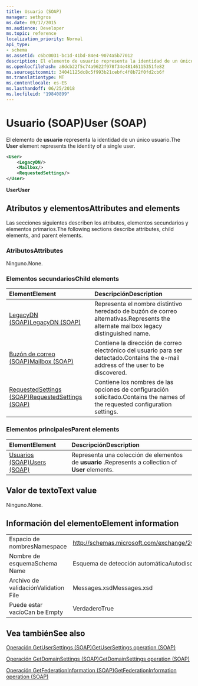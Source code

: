 ```yaml
---
title: Usuario (SOAP)
manager: sethgros
ms.date: 09/17/2015
ms.audience: Developer
ms.topic: reference
localization_priority: Normal
api_type:
- schema
ms.assetid: c6bc0031-bc1d-41bd-84e4-9074a5b77012
description: El elemento de usuario representa la identidad de un único usuario.
ms.openlocfilehash: a8dcb22f5c74a9622f978f34e48146115351fe82
ms.sourcegitcommit: 34041125dc8c5f993b21cebfc4f8b72f0fd2cb6f
ms.translationtype: MT
ms.contentlocale: es-ES
ms.lasthandoff: 06/25/2018
ms.locfileid: "19840899"
---
```

# <a name="user-soap"></a><span data-ttu-id="83ca2-103">Usuario (SOAP)</span><span class="sxs-lookup"><span data-stu-id="83ca2-103">User (SOAP)</span></span>

<span data-ttu-id="83ca2-104">El elemento de **usuario** representa la identidad de un único usuario.</span><span class="sxs-lookup"><span data-stu-id="83ca2-104">The **User** element represents the identity of a single user.</span></span> 
  
```XML
<User>
    <LegacyDN/>
    <Mailbox/>
    <RequestedSettings/>
</User>
```

 <span data-ttu-id="83ca2-105">**User**</span><span class="sxs-lookup"><span data-stu-id="83ca2-105">**User**</span></span>
## <a name="attributes-and-elements"></a><span data-ttu-id="83ca2-106">Atributos y elementos</span><span class="sxs-lookup"><span data-stu-id="83ca2-106">Attributes and elements</span></span>

<span data-ttu-id="83ca2-107">Las secciones siguientes describen los atributos, elementos secundarios y elementos primarios.</span><span class="sxs-lookup"><span data-stu-id="83ca2-107">The following sections describe attributes, child elements, and parent elements.</span></span>
  
### <a name="attributes"></a><span data-ttu-id="83ca2-108">Atributos</span><span class="sxs-lookup"><span data-stu-id="83ca2-108">Attributes</span></span>

<span data-ttu-id="83ca2-109">Ninguno.</span><span class="sxs-lookup"><span data-stu-id="83ca2-109">None.</span></span>
  
### <a name="child-elements"></a><span data-ttu-id="83ca2-110">Elementos secundarios</span><span class="sxs-lookup"><span data-stu-id="83ca2-110">Child elements</span></span>

|<span data-ttu-id="83ca2-111">**Element**</span><span class="sxs-lookup"><span data-stu-id="83ca2-111">**Element**</span></span>|<span data-ttu-id="83ca2-112">**Descripción**</span><span class="sxs-lookup"><span data-stu-id="83ca2-112">**Description**</span></span>|
|:-----|:-----|
|[<span data-ttu-id="83ca2-113">LegacyDN (SOAP)</span><span class="sxs-lookup"><span data-stu-id="83ca2-113">LegacyDN (SOAP)</span></span>](legacydn-soap.md) <br/> |<span data-ttu-id="83ca2-114">Representa el nombre distintivo heredado de buzón de correo alternativas.</span><span class="sxs-lookup"><span data-stu-id="83ca2-114">Represents the alternate mailbox legacy distinguished name.</span></span>  <br/> |
|[<span data-ttu-id="83ca2-115">Buzón de correo (SOAP)</span><span class="sxs-lookup"><span data-stu-id="83ca2-115">Mailbox (SOAP)</span></span>](mailbox-soap.md) <br/> |<span data-ttu-id="83ca2-116">Contiene la dirección de correo electrónico del usuario para ser detectado.</span><span class="sxs-lookup"><span data-stu-id="83ca2-116">Contains the e-mail address of the user to be discovered.</span></span>  <br/> |
|[<span data-ttu-id="83ca2-117">RequestedSettings (SOAP)</span><span class="sxs-lookup"><span data-stu-id="83ca2-117">RequestedSettings (SOAP)</span></span>](requestedsettings-soap.md) <br/> |<span data-ttu-id="83ca2-118">Contiene los nombres de las opciones de configuración solicitado.</span><span class="sxs-lookup"><span data-stu-id="83ca2-118">Contains the names of the requested configuration settings.</span></span>  <br/> |
   
### <a name="parent-elements"></a><span data-ttu-id="83ca2-119">Elementos principales</span><span class="sxs-lookup"><span data-stu-id="83ca2-119">Parent elements</span></span>

|<span data-ttu-id="83ca2-120">**Element**</span><span class="sxs-lookup"><span data-stu-id="83ca2-120">**Element**</span></span>|<span data-ttu-id="83ca2-121">**Descripción**</span><span class="sxs-lookup"><span data-stu-id="83ca2-121">**Description**</span></span>|
|:-----|:-----|
|[<span data-ttu-id="83ca2-122">Usuarios (SOAP)</span><span class="sxs-lookup"><span data-stu-id="83ca2-122">Users (SOAP)</span></span>](users-soap.md) <br/> |<span data-ttu-id="83ca2-123">Representa una colección de elementos de **usuario** .</span><span class="sxs-lookup"><span data-stu-id="83ca2-123">Represents a collection of **User** elements.</span></span>  <br/> |
   
## <a name="text-value"></a><span data-ttu-id="83ca2-124">Valor de texto</span><span class="sxs-lookup"><span data-stu-id="83ca2-124">Text value</span></span>

<span data-ttu-id="83ca2-125">Ninguno.</span><span class="sxs-lookup"><span data-stu-id="83ca2-125">None.</span></span>
  
## <a name="element-information"></a><span data-ttu-id="83ca2-126">Información del elemento</span><span class="sxs-lookup"><span data-stu-id="83ca2-126">Element information</span></span>

|||
|:-----|:-----|
|<span data-ttu-id="83ca2-127">Espacio de nombres</span><span class="sxs-lookup"><span data-stu-id="83ca2-127">Namespace</span></span>  <br/> |http://schemas.microsoft.com/exchange/2010/Autodiscover  <br/> |
|<span data-ttu-id="83ca2-128">Nombre de esquema</span><span class="sxs-lookup"><span data-stu-id="83ca2-128">Schema Name</span></span>  <br/> |<span data-ttu-id="83ca2-129">Esquema de detección automática</span><span class="sxs-lookup"><span data-stu-id="83ca2-129">Autodiscover schema</span></span>  <br/> |
|<span data-ttu-id="83ca2-130">Archivo de validación</span><span class="sxs-lookup"><span data-stu-id="83ca2-130">Validation File</span></span>  <br/> |<span data-ttu-id="83ca2-131">Messages.xsd</span><span class="sxs-lookup"><span data-stu-id="83ca2-131">Messages.xsd</span></span>  <br/> |
|<span data-ttu-id="83ca2-132">Puede estar vacío</span><span class="sxs-lookup"><span data-stu-id="83ca2-132">Can be Empty</span></span>  <br/> |<span data-ttu-id="83ca2-133">Verdadero</span><span class="sxs-lookup"><span data-stu-id="83ca2-133">True</span></span>  <br/> |
   
## <a name="see-also"></a><span data-ttu-id="83ca2-134">Vea también</span><span class="sxs-lookup"><span data-stu-id="83ca2-134">See also</span></span>



[<span data-ttu-id="83ca2-135">Operación GetUserSettings (SOAP)</span><span class="sxs-lookup"><span data-stu-id="83ca2-135">GetUserSettings operation (SOAP)</span></span>](getusersettings-operation-soap.md)
  
[<span data-ttu-id="83ca2-136">Operación GetDomainSettings (SOAP)</span><span class="sxs-lookup"><span data-stu-id="83ca2-136">GetDomainSettings operation (SOAP)</span></span>](getdomainsettings-operation-soap.md)
  
[<span data-ttu-id="83ca2-137">Operación GetFederationInformation (SOAP)</span><span class="sxs-lookup"><span data-stu-id="83ca2-137">GetFederationInformation operation (SOAP)</span></span>](getfederationinformation-operation-soap.md)

